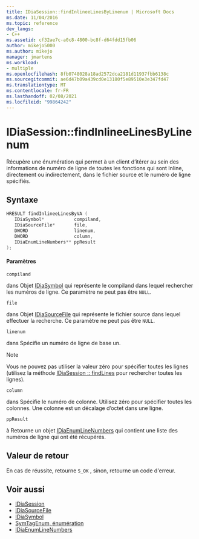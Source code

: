 ```yaml
---
title: IDiaSession::findInlineeLinesByLinenum | Microsoft Docs
ms.date: 11/04/2016
ms.topic: reference
dev_langs:
- C++
ms.assetid: cf32ae7c-a0c8-4800-bc8f-d64fdd15fb06
author: mikejo5000
ms.author: mikejo
manager: jmartens
ms.workload:
- multiple
ms.openlocfilehash: 8fb0748028a18ad2572dca2181d11937fbb6138c
ms.sourcegitcommit: ae6d47b09a439cd0e13180f5e89510e3e347fd47
ms.translationtype: MT
ms.contentlocale: fr-FR
ms.lasthandoff: 02/08/2021
ms.locfileid: "99864242"
---
```

# <a name="idiasessionfindinlineelinesbylinenum"></a>IDiaSession::findInlineeLinesByLinenum
Récupère une énumération qui permet à un client d’itérer au sein des informations de numéro de ligne de toutes les fonctions qui sont Inline, directement ou indirectement, dans le fichier source et le numéro de ligne spécifiés.

## <a name="syntax"></a>Syntaxe

```C++
HRESULT findInlineeLinesByVA ( 
   IDiaSymbol*           compiland,
   IDiaSourceFile*       file,
   DWORD                 linenum,
   DWORD                 column,
   IDiaEnumLineNumbers** ppResult
);
```

#### <a name="parameters"></a>Paramètres
 `compiland`

dans Objet [IDiaSymbol](../../debugger/debug-interface-access/idiasymbol.md) qui représente le compiland dans lequel rechercher les numéros de ligne. Ce paramètre ne peut pas être `NULL`.

 `file`

dans Objet [IDiaSourceFile](../../debugger/debug-interface-access/idiasourcefile.md) qui représente le fichier source dans lequel effectuer la recherche. Ce paramètre ne peut pas être `NULL`.

 `linenum`

dans Spécifie un numéro de ligne de base un.

> [!NOTE]
> Vous ne pouvez pas utiliser la valeur zéro pour spécifier toutes les lignes (utilisez la méthode [IDiaSession :: findLines](../../debugger/debug-interface-access/idiasession-findlines.md) pour rechercher toutes les lignes).

 `column`

dans Spécifie le numéro de colonne. Utilisez zéro pour spécifier toutes les colonnes. Une colonne est un décalage d’octet dans une ligne.

 `ppResult`

à Retourne un objet [IDiaEnumLineNumbers](../../debugger/debug-interface-access/idiaenumlinenumbers.md) qui contient une liste des numéros de ligne qui ont été récupérés.

## <a name="return-value"></a>Valeur de retour
 En cas de réussite, retourne `S_OK` , sinon, retourne un code d'erreur.

## <a name="see-also"></a>Voir aussi
- [IDiaSession](../../debugger/debug-interface-access/idiasession.md)
- [IDiaSourceFile](../../debugger/debug-interface-access/idiasourcefile.md)
- [IDiaSymbol](../../debugger/debug-interface-access/idiasymbol.md)
- [SymTagEnum, énumération](../../debugger/debug-interface-access/symtagenum.md)
- [IDiaEnumLineNumbers](../../debugger/debug-interface-access/idiaenumlinenumbers.md)